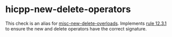 # hicpp-new-delete-operators

This check is an alias for
[misc-new-delete-overloads](https://clang.llvm.org/extra/clang-tidy/checks/misc-new-delete-overloads.html). Implements
[rule 12.3.1](http://www.codingstandard.com/section/12-3-free-store/) to
ensure the <span class="title-ref">new</span> and
<span class="title-ref">delete</span> operators have the correct
signature.
